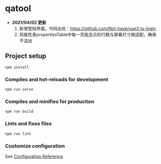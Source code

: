 # qatool

* **2021/04/02 更新**
  1. 新增登陆界面。代码出处：https://github.com/Not-have/vue3-ts-login
  2. 将属性表propertiesTable中每一页能显示的行数与屏幕尺寸做适配，确保不溢出


## Project setup

```
npm install
```

### Compiles and hot-reloads for development

```
npm run serve
```

### Compiles and minifies for production

```
npm run build
```

### Lints and fixes files

```
npm run lint
```

### Customize configuration

See [Configuration Reference](https://cli.vuejs.org/config/).
